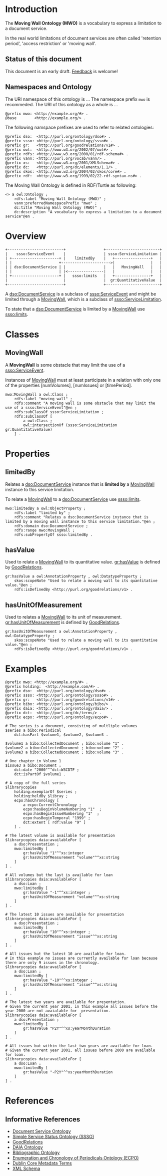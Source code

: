 # Introduction

The **Moving Wall Ontology (MWO)** is a vocabulary to express a limitation to a document service.

In the real world limitations of document services are often called 'retention period', 'access restriction' or 'moving wall'.

## Status of this document

This document is an early draft. [Feedback](https://github.com/cklee/movingwall/issues) is welcome!

## Namespaces and Ontology

The URI namespace of this ontology is ... The namespace prefix `mwo` is recommeded.
The URI of this ontology as a whole is ...

    @prefix mwo: <http://example.org/#> .
    @base        <http://example.org/> .

The following namspace prefixes are used to refer to related ontologies:

	@prefix dso:  <http://purl.org/ontology/dso#> .
	@prefix ssso: <http://purl.org/ontology/ssso#> .
	@prefix gr:   <http://purl.org/goodrelations/v1#> .
	@prefix owl:  <http://www.w3.org/2002/07/owl#> .
	@prefix rdfs: <http://www.w3.org/2000/01/rdf-schema#> .
	@prefix vann: <http://purl.org/vocab/vann/> .
	@prefix xs:   <http://www.w3.org/2001/XMLSchema#> .
	@prefix dc:   <http://purl.org/dc/elements/1.1/> .
	@prefix skos: <http://www.w3.org/2004/02/skos/core#> .
	@prefix rdf:  <http://www.w3.org/1999/02/22-rdf-syntax-ns#> .

The Moving Wall Ontology is defined in RDF/Turtle as following:

    <> a owl:Ontology ;
        rdfs:label "Moving Wall Ontology (MWO)" ;
        vann:preferredNamespacePrefix "mwo" ;
        dc:title "Moving Wall Ontology (MWO)" ;
        dc:description "A vocabulary to express a limitation to a document service"@en .

# Overview
``` {.ditaa}
+-------------------------+                 +------------------------+
|    ssso:ServiceEvent    |                 | ssso:ServiceLimitation |
| +---------------------+ |    limitedBy    |   +----------------+   |
| |                     +---------------------->|                |   |
| | dso:DocumentService | |                 |   |   MovingWall   |   |
| |                     | |<----------------|   |                |   |
| +---------------------+ |   ssso:limits   |   +----------------+   |
|                         |                 |  gr:QuantitativeValue  |
+-------------------------+                 +------------------------+
```

A [dso:DocumentService] is a subclass of [ssso:ServiceEvent] and might be limited through a [MovingWall], which is a subclass of [ssso:ServiceLimitation].

To state that a [dso:DocumentService] is limited by a [MovingWall] use [ssso:limits].

# Classes

## MovingWall

[MovingWall]: #movingwall

A **MovingWall** is some obstacle that may limit the use of a [ssso:ServiceEvent]. 

Instances of [MovingWall] must at least participate in a relation with only one of the properties [numVolumes], [numIssues] or [timePeriod].

	mwo:MovingWall a owl:Class ;
		rdfs:label "moving wall" ;
		rdfs:comment "A moving wall is some obstacle that may limit the use of a ssso:ServiceEvent"@en ;
		rdfs:subClassOf ssso:ServiceLimitation ;
		rdfs:subClassOf [
			a owl:Class ;
			owl:intersectionOf (ssso:ServiceLimitation gr:QuantitativeValue)
		] .

# Properties

## limitedBy

[limitedBy]: #limitedBy

Relates a [dso:DocumentService] instance that is **limited by** a [MovingWall] instance to this service limitation.

To relate a [MovingWall] to a [dso:DocumentService] use [ssso:limits].

	mwo:limitedBy a owl:ObjectProperty ;
		rdfs:label "limited by" ;
		rdfs:comment "Relates a dso:DocumentService instance that is limited by a moving wall instance to this service limitation."@en ;
		rdfs:domain dso:DocumentService ;
		rdfs:range mwo:MovingWall ;
		rdfs:subPropertyOf ssso:limitedBy .

## hasValue

[hasValue]: #hasvalue

Used to relate a [MovingWall] to its quantitative value. [gr:hasValue] is defined by [GoodRelations].

	gr:hasValue a owl:AnnotationProperty , owl:DatatypeProperty ;
		skos:scopeNote "Used to relate a moving wall to its quantitative value."@en ;
		rdfs:isDefinedBy <http://purl.org/goodrelations/v1> .

## hasUnitOfMeasurement

[hasUnitOfMeasurement]: #hasunitofmeasurement

Used to relates a [MovingWall] to its unit of measurement. [gr:hasUnitOfMeasurement] is defined by [GoodRelations].

	gr:hasUnitOfMeasurement a owl:AnnotationProperty , owl:DatatypeProperty ;
		skos:scopeNote "Used to relate a moving wall to its quantitative value."@en ;
		rdfs:isDefinedBy <http://purl.org/goodrelations/v1> .

# Examples

``` {.example}
@prefix mwo: <http://example.org/#> .
@prefix holding:  <http://example.com/#> .
@prefix dso:  <http://purl.org/ontology/dso#> .
@prefix ssso: <http://purl.org/ontology/ssso#> .
@prefix gr:   <http://purl.org/goodrelations/v1#> .
@prefix bibo: <http://purl.org/ontology/bibo/> .
@prefix daia: <http://purl.org/ontology/daia/> .
@prefix dct:  <http://purl.org/dc/terms/> .
@prefix ecpo: <http://purl.org/ontology/ecpo#> .

# The series is a document, consisting of multliple volumes
$series a bibo:Periodical 
	dct:hasPart $volume1, $volume2, $volume3 .

$volume1 a bibo:CollectedDocument ; bibo:volume "1" .
$volume2 a bibo:CollectedDocument ; bibo:volume "2" .
$volume3 a bibo:CollectedDocument ; bibo:volume "3" .

# One chapter in Volume 1
$issue3 a bibo:Document ;
	dct:date "2000"^^dct:W3CDTF ;
	dct:isPartOf $volume1 .

# A copy of the full series
$librarycopies 
	holding:exemplarOf $series ;
	holding:heldBy $libray ;
	ecpo:hasChronology [
		a ecpo:CurrentChronology ;
		ecpo:hasBeginVolumeNumbering "1"  ;
		ecpo:hasBeginIssueNumbering "1"  ;
		ecpo:hasBeginTemporal "1999" ;
		dct:extent [ rdf:value "9" ]
	] .
	
# The latest volume is available for presentation 
$librarycopies daia:availableFor [
	a dso:Presentation ;
	mwo:limitedBy [
		gr:hasValue "1"^^xs:integer
		gr:hasUnitOfMeasurement "volume"^^xs:string
	]
] .

# All volumes but the last is available for loan 
$librarycopies daia:availableFor [
	a dso:Loan ;
	mwo:limitedBy [
		gr:hasValue "-1"^^xs:integer ;
		gr:hasUnitOfMeasurement "volume"^^xs:string
	]
] .

# The latest 10 issues are available for presentation
$librarycopies daia:availableFor [
	a dso:Presentation ;
	mwo:limitedBy [
		gr:hasValue "10"^^xs:integer ;
		gr:hasUnitOfMeasurement "issue"^^xs:string
	]
] .

# All issues but the latest 10 are available for loan. 
# In this example no issues are currently available for loan because there are only 9 issues in the chronology.
$librarycopies daia:availableFor [
	a dso:Loan ;
	mwo:limitedBy [
		gr:hasValue "-10"^^xs:integer ;
		gr:hasUnitOfMeasurement "issue"^^xs:string
	]
] .

# The latest two years are available for presentation. 
# Given the current year 2001, in this example all issues before the year 2000 are not avaialable for  presentation. 
$librarycopies daia:availableFor [
	a dso:Presentation ;
	mwo:limitedBy [
		gr:hasValue "P2Y"^^xs:yearMonthDuration
	]
] .

# All issues but within the last two years are available for loan. 
# Given the current year 2001, all issues before 2000 are available for loan.
$librarycopies daia:availableFor [
	a dso:Loan ;
	mwo:limitedBy [
		gr:hasValue "-P2Y"^^xs:yearMonthDuration
	]
] .
```

# References

## Informative References

* [Document Service Ontology]
* [Simple Service Status Ontology (SSSO)]
* [GoodRelations]
* [DAIA Ontology]
* [Bibliographic Ontology]
* [Enumeration and Chronology of Periodicals Ontology (ECPO)]
* [Dublin Core Metadata Terms]
* [XML Schema]

[Document Service Ontology]: http://purl.org/ontology/dso
[dso:DocumentService]: http://purl.org/ontology/dso#DocumentService
[dso:Loan]: http://purl.org/ontology/dso#Loan
[dso:Presentation]: http://purl.org/ontology/dso#Presentation

[Simple Service Status Ontology (SSSO)]: http://purl.org/ontology/ssso
[ssso:limits]: http://purl.org/ontology/ssso#limits 
[ssso:limitedBy]: http://purl.org/ontology/ssso#limitedBy
[ssso:ServiceEvent]: http://purl.org/ontology/ssso#ServiceEvent
[ssso:ServiceLimitation]: http://purl.org/ontology/ssso#ServiceLimitation

[GoodRelations]: http://purl.org/goodrelations/v1
[gr:hasValue]: http://purl.org/goodrelations/v1#hasValue
[gr:hasUnitOfMeasurement]: http://purl.org/goodrelations/v1#hasUnitOfMeasurement

[DAIA Ontology]: http://purl.org/ontology/daia
[daia:availableFor]: http://purl.org/ontology/daia/availableFor 
[daia:availableOf]: http://purl.org/ontology/daia/availableOf 
[daia:unavailableFor]: http://purl.org/ontology/daia/unavailableFor 
[daia:unavailableOf]: http://purl.org/ontology/daia/unavailableOf

[Enumeration and Chronology of Periodicals Ontology (ECPO)]: http://purl.org/ontology/ecpo
[Bibliographic Ontology]: http://purl.org/ontology/bibo
[Dublin Core Metadata Terms]: http://dublincore.org/documents/dcmi-terms/
[XML Schema]: http://www.w3.org/TR/xmlschema-0/
